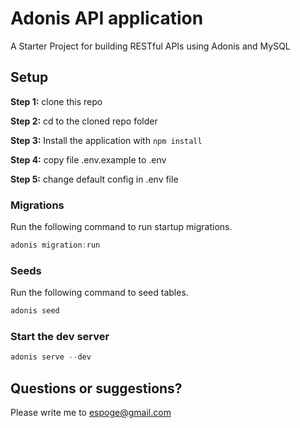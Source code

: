 # Adonis API application
A Starter Project for building RESTful APIs using Adonis and MySQL


## Setup

**Step 1:** clone this repo

**Step 2:** cd to the cloned repo folder

**Step 3:** Install the application with `npm install`

**Step 4:** copy file .env.example to .env

**Step 5:** change default config in .env file

### Migrations

Run the following command to run startup migrations.

```js
adonis migration:run
```
### Seeds

Run the following command to seed tables.

```js
adonis seed
```

### Start the dev server

```js
adonis serve --dev
```

## Questions or suggestions?
Please write me to [espoge@gmail.com](espoge@gmail.com)

